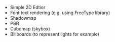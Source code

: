 * Simple 2D Edtior
* Font text rendering (e.g. using FreeType library)
* Shadowmap
* PBR
* Cubemap (skybox)
* Billboards (to represent lights for example)
